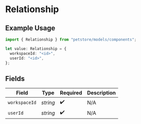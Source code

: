 # Relationship

## Example Usage

```typescript
import { Relationship } from "petstore/models/components";

let value: Relationship = {
  workspaceId: "<id>",
  userId: "<id>",
};
```

## Fields

| Field              | Type               | Required           | Description        |
| ------------------ | ------------------ | ------------------ | ------------------ |
| `workspaceId`      | *string*           | :heavy_check_mark: | N/A                |
| `userId`           | *string*           | :heavy_check_mark: | N/A                |